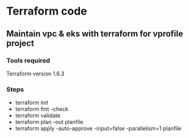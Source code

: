# Terraform code
## Maintain vpc & eks with terraform for vprofile project
### Tools required

Terraform version 1.6.3
### Steps

   - terraform init
   - terraform fmt -check
   - terraform validate
   - terraform plan -out planfile
   - terraform apply -auto-approve -input=false -parallelism=1 planfile

